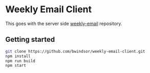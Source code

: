 # Weekly Email Client
This goes with the server side [weekly-email](https://github.com/bwindsor/weekly-email) repository.

## Getting started
```sh
git clone https://github.com/bwindsor/weekly-email-client.git
npm install
npm run build
npm start
```